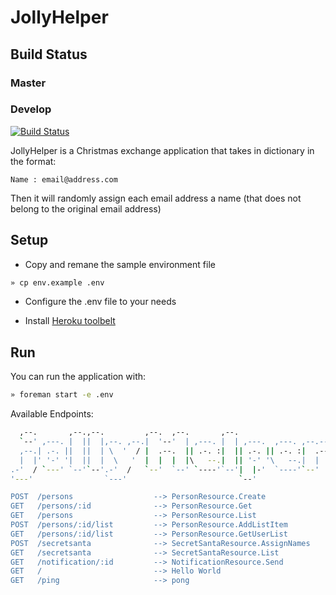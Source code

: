 # JollyHelper

## Build Status

### Master

### Develop
[![Build Status](https://travis-ci.org/iToto/jollyHelper.svg?branch=develop)](https://travis-ci.org/iToto/jollyHelper)

JollyHelper is a Christmas exchange application that takes in dictionary in the format:

`Name : email@address.com`

Then it will randomly assign each email address a name (that does not belong to the original email address)

## Setup

* Copy and remane the sample environment file

```sh
» cp env.example .env
```

* Configure the .env file to your needs

* Install [Heroku toolbelt](https://toolbelt.heroku.com)

## Run

You can run the application with:

```sh
» foreman start -e .env
```

Available Endpoints:

```sh
  ,--.       ,--.,--.         ,--.  ,--.       ,--.
  `--' ,---. |  ||  |,--. ,--.|  '--'  | ,---. |  | ,---.  ,---. ,--.--.
  ,--.| .-. ||  ||  | \  '  / |  .--.  || .-. :|  || .-. || .-. :|  .--'
  |  |' '-' '|  ||  |  \   '  |  |  |  |\   --.|  || '-' '\   --.|  |
.-'  / `---' `--'`--'.-'  /   `--'  `--' `----'`--'|  |-'  `----'`--'
'---'                `---'                         `--'

POST  /persons                  --> PersonResource.Create
GET   /persons/:id              --> PersonResource.Get
GET   /persons                  --> PersonResource.List
POST  /persons/:id/list         --> PersonResource.AddListItem
GET   /persons/:id/list         --> PersonResource.GetUserList
POST  /secretsanta              --> SecretSantaResource.AssignNames
GET   /secretsanta              --> SecretSantaResource.List
GET   /notification/:id         --> NotificationResource.Send
GET   /                         --> Hello World
GET   /ping                     --> pong
```